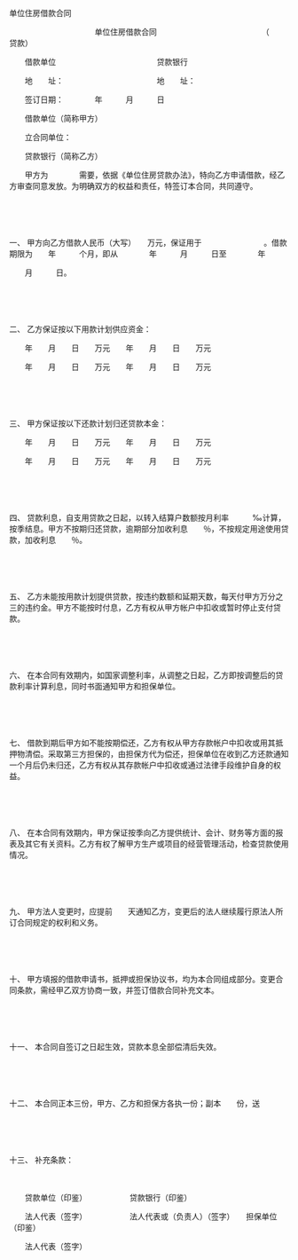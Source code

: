 



单位住房借款合同



 

　　　　　　　　　　　单位住房借款合同　　　　　　　　　　　　　　（　　　　贷款）　　

　　借款单位　　　　　　　　　　　　　贷款银行

　　地　　址：　　　　　　　　　　　　地　　址：　　

　　签订日期：　　　　年　　　月　　　日

　　借款单位（简称甲方）

　　立合同单位：

　　贷款银行（简称乙方）

　　甲方为　　　　需要，依据《单位住房贷款办法》，特向乙方申请借款，经乙方审查同意发放。为明确双方的权益和责任，特签订本合同，共同遵守。

　　

　　

一、
甲方向乙方借款人民币（大写）　　万元，保证用于　　　　　　　　。借款期限为　　年　　　个月，即从　　　　年　　　月　　　日至　　　　年　　　

　　月　　　日。

　　

　　

二、
乙方保证按以下用款计划供应资金：

　　年　　月　　日　　万元　　年　　月　　日　　万元

　　年　　月　　日　　万元　　年　　月　　日　　万元

　　

　　

三、
甲方保证按以下还款计划归还贷款本金：

　　年　　月　　日　　万元　　年　　月　　日　　万元

　　年　　月　　日　　万元　　年　　月　　日　　万元

　　

　　

四、
贷款利息，自支用贷款之日起，以转入结算户数额按月利率　　　‰计算，按季结息。甲方不按期归还贷款，逾期部分加收利息　　％，不按规定用途使用贷款，加收利息　　％。

　　

　　

五、
乙方未能按用款计划提供贷款，按违约数额和延期天数，每天付甲方万分之三的违约金。甲方不能按时付息，乙方有权从甲方帐户中扣收或暂时停止支付贷款。

　　

　　

六、
在本合同有效期内，如国家调整利率，从调整之日起，乙方即按调整后的贷款利率计算利息，同时书面通知甲方和担保单位。

　　

　　

七、
借款到期后甲方如不能按期偿还，乙方有权从甲方存款帐户中扣收或用其抵押物清偿。采取第三方担保的，由担保方代为偿还，担保单位在收到乙方还款通知一个月后仍未归还，乙方有权从其存款帐户中扣收或通过法律手段维护自身的权益。

　　

　　

八、
在本合同有效期内，甲方保证按季向乙方提供统计、会计、财务等方面的报表及其它有关资料。乙方有权了解甲方生产或项目的经营管理活动，检查贷款使用情况。

　　

　　

九、
甲方法人变更时，应提前　　天通知乙方，变更后的法人继续履行原法人所订合同规定的权利和义务。

　　

　　

十、
甲方填报的借款申请书，抵押或担保协议书，均为本合同组成部分。变更合同条款，需经甲乙双方协商一致，并签订借款合同补充文本。

　　

　　

十一、
本合同自签订之日起生效，贷款本息全部偿清后失效。

　　

　　

十二、
本合同正本三份，甲方、乙方和担保方各执一份；副本　　份，送

　　

　　

十三、
补充条款：　　

　　

　　贷款单位（印鉴）　　　　　　贷款银行（印鉴）

　　法人代表（签字）　　　　　　法人代表或（负责人）（签字）　　担保单位（印鉴）

　　法人代表（签字）
